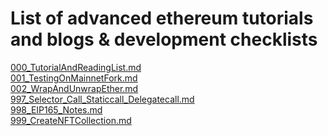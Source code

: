 # List of advanced ethereum tutorials and blogs & development checklists

[000_TutorialAndReadingList.md](Lists/000_TutorialAndReadingList.md) <br>
[001_TestingOnMainnetFork.md](Lists/001_TestingOnMainnetFord.md) <br>
[002_WrapAndUnwrapEther.md](Lists/002_WrapAndUnwrapEther.md) <br>
[997_Selector_Call_Staticcall_Delegatecall.md](Lists/997_Selector_Call_Staticcall_Delegatecall.md) <br>
[998_EIP165_Notes.md](Lists/998_EIP165_Notes.md)<br>
[999_CreateNFTCollection.md](Lists/999_CreateNFTCollection.md) <br>
